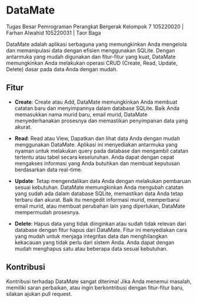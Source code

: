 # DataMate

Tugas Besar Pemrograman Perangkat Bergerak Kelompok 7
105220020 | Farhan Alwahid
105220031 | Taor Baga

DataMate adalah aplikasi serbaguna yang memungkinkan Anda mengelola dan memanipulasi data dengan efisien menggunakan SQLite. Dengan antarmuka yang mudah digunakan dan fitur-fitur yang kuat, DataMate memungkinkan Anda melakukan operasi CRUD (Create, Read, Update, Delete) dasar pada data Anda dengan mudah.

## Fitur

- **Create**: Create atau Add, DataMate memungkinkan Anda membuat catatan baru dan menyimpannya dalam database SQLite. Baik Anda memasukkan nama murid baru, email murid, DataMate menyederhanakan prosesnya dan memastikan penyimpanan data yang akurat.

- **Read**: Read atau View, Dapatkan dan lihat data Anda dengan mudah menggunakan DataMate. Aplikasi ini menyediakan antarmuka yang nyaman untuk melakukan query pada database dan mengambil catatan tertentu atau tabel secara keseluruhan. Anda dapat dengan cepat mengakses informasi yang Anda butuhkan dan membuat keputusan berdasarkan data real-time.

- **Update**: Tetap mengendalikan data Anda dengan melakukan pembaruan sesuai kebutuhan. DataMate memungkinkan Anda mengubah catatan yang sudah ada dalam database SQLite, memastikan data Anda tetap terbaru dan akurat. Baik itu mengedit informasi murid, memperbarui email murid, atau membuat perubahan lain yang diperlukan, DataMate mempermudah prosesnya.

- **Delete**: Hapus data yang tidak diinginkan atau sudah tidak relevan dari database dengan fitur hapus dari DataMate. Fitur ini menyediakan cara yang mudah untuk menjaga integritas data dan menghilangkan kekacauan yang tidak perlu dari sistem Anda. Anda dapat dengan mudah menghapus satu atau beberapa data sesuai kebutuhan.

## Kontribusi

Kontribusi terhadap DataMate sangat diterima! Jika Anda menemui masalah, memiliki saran perbaikan, atau ingin berkontribusi dengan fitur-fitur baru, silakan ajukan pull request.
